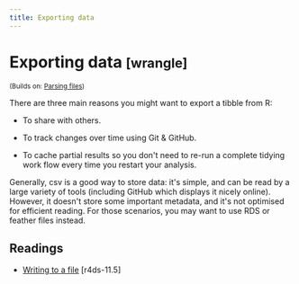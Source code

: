 ```yaml
---
title: Exporting data
---
```


<!-- Generated automatically from export.yml. Do not edit by hand -->

# Exporting data <small class='wrangle'>[wrangle]</small>
<small>(Builds on: [Parsing files](parse-file.md))</small>

There are three main reasons you might want to export a tibble from R:

* To share with others.

* To track changes over time using Git & GitHub.

* To cache partial results so you don't need to re-run a complete tidying
  work flow every time you restart your analysis.

Generally, csv is a good way to store data: it's simple, and can be
read by a large variety of tools (including GitHub which displays it nicely
online). However, it doesn't store some important metadata, and it's not
optimised for efficient reading. For those scenarios, you may want to use
RDS or feather files instead.

## Readings

  * [Writing to a file](http://r4ds.had.co.nz/data-import.html#writing-to-a-file) [r4ds-11.5]



